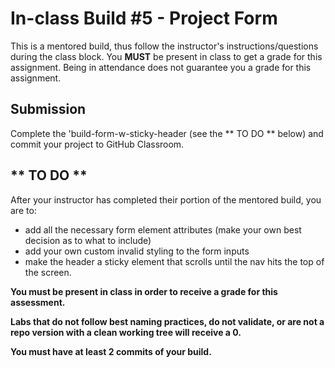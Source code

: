 # In-class Build #5 - Project Form
This is a mentored build, thus follow the instructor's instructions/questions during the class block. You **MUST** be present in class to get a grade for this assignment. Being in attendance does not guarantee you a grade for this assignment.
## Submission
Complete the 'build-form-w-sticky-header (see the ** TO DO ** below) and commit your project to GitHub Classroom. 

## ** TO DO **
After your instructor has completed their portion of the mentored build, you are to:
*  add all the necessary form element attributes (make your own best decision as to what to include)
*  add your own custom invalid styling to the form inputs
*  make the header a sticky element that scrolls until the nav hits the top of the screen.

**You must be present in class in order to receive a grade for this assessment.**

**Labs that do not follow best naming practices, do not validate, or are not a repo version with a clean working tree will receive a 0.**

**You must have at least 2 commits of your build.**


